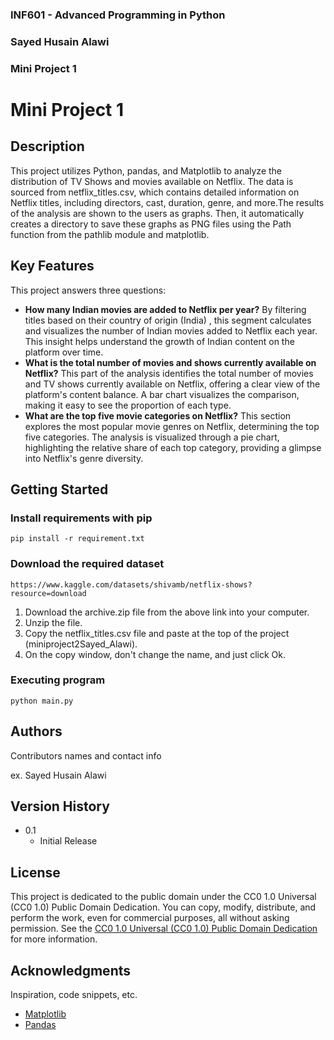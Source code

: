 ### INF601 - Advanced Programming in Python
### Sayed Husain Alawi
### Mini Project 1


# Mini Project 1

## Description

This project utilizes Python, pandas, and Matplotlib to analyze the distribution of TV Shows and movies available on 
Netflix. The data is sourced from netflix_titles.csv, which contains detailed information on Netflix titles, including 
directors, cast, duration, genre, and more.The results of the analysis are shown to the users as graphs. Then, it 
automatically creates  a directory to save these graphs as PNG files using the Path function from the pathlib module and
matplotlib.

## Key Features
This project answers three questions:
* **How many Indian movies are added to Netflix per year?** By filtering titles based on their country of origin (India)
, this segment calculates and visualizes the number of Indian movies added to Netflix each year. This insight helps 
understand the growth of Indian content on the platform over time.
* **What is the total number of movies and shows currently available on Netflix?** This part of the analysis identifies 
the total number of movies and TV shows 
currently available on Netflix, offering a clear view of the platform's content balance. A bar chart visualizes the 
comparison, making it easy to see the proportion of each type.
* **What are the top five movie categories on Netflix?** This section explores the most popular movie genres on Netflix, 
determining the top five categories. The analysis is visualized through a pie chart, highlighting the relative share of 
each top category, providing a glimpse into Netflix's genre diversity.

## Getting Started

### Install requirements with pip

```
pip install -r requirement.txt
```

### Download the required dataset

```
https://www.kaggle.com/datasets/shivamb/netflix-shows?resource=download
```
1. Download the archive.zip file from the above link into your computer.
2. Unzip the file.
3. Copy the netflix_titles.csv file and paste at the top of the project (miniproject2Sayed_Alawi).
4. On the copy window, don't change the name, and just click Ok.

### Executing program

```
python main.py
```

## Authors

Contributors names and contact info

ex. Sayed Husain Alawi

## Version History

* 0.1
    * Initial Release

## License

This project is dedicated to the public domain under the CC0 1.0 Universal (CC0 1.0) Public Domain Dedication. You can copy, modify, distribute, and perform the work, even for commercial purposes, all without asking permission. See the [CC0 1.0 Universal (CC0 1.0) Public Domain Dedication](https://creativecommons.org/publicdomain/zero/1.0/) for more information.

## Acknowledgments

Inspiration, code snippets, etc.
* [Matplotlib](https://matplotlib.org/stable/tutorials/pyplot.html)
* [Pandas](https://pandas.pydata.org/pandas-docs/stable/getting_started/overview.html)